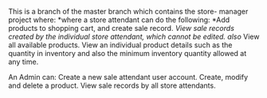 This is a branch of the master branch which contains the store- manager project 
where: 
      *where a store attendant can do the following:
      *Add products to shopping cart, and create sale record.
      *View sale records created by the individual store attendant, which cannot be edited.
  also*
      View all available products.
      View an individual product details such as the quantity in inventory and also the minimum inventory quantity allowed at any time.

   An Admin can:
     Create a new sale attendant user account.
     Create, modify and delete a product.
     View sale records by all store attendants.
